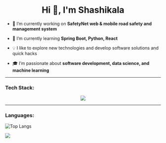 <h1 align="center">Hi 👋, I'm Shashikala</h1>

- 🔭 I’m currently working on **SafetyNet web & mobile road safety and management system**

- 🌱 I’m currently learning **Spring Boot, Python, React**

- 💡 I like to explore new technologies and develop software solutions and quick hacks

- 🎓 I’m passionate about **software development, data science, and machine learning**

---
### Tech Stack:

<p align="center">
  <a href="https://skillicons.dev">
    <img src="https://skillicons.dev/icons?i=git,github,css,c,cpp,scala,php,python,firebase,flutter,html,java,js,linux,mongodb,mysql,react,tailwind,vscode,r,octave,figma,canva,trello,jira&perline=14" />
  </a>
</p>

---
### Languages:
 ![Top Langs](https://github-readme-stats.vercel.app/api/top-langs/?username=shashikalamunasinghe&theme=tokyonight) 


<img src="https://user-images.githubusercontent.com/73097560/115834477-dbab4500-a447-11eb-908a-139a6edaec5c.gif">






